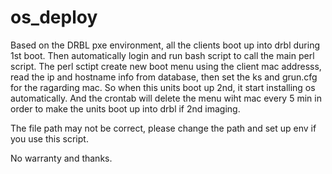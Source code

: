 # os_deploy
Based on the DRBL pxe environment, all the clients boot up into drbl during 1st boot. Then automatically login and run bash script to call the main perl script. The perl sctipt create new boot menu using the client mac addresss, read the ip and hostname info from database, then set the ks and grun.cfg for the ragarding mac. So when this units boot up 2nd, it start installing os automatically.
And the crontab will delete the menu wiht mac every 5 min in order to make the units boot up into drbl if 2nd imaging.

The file path may not be correct, please change the path and set up env if you use this script.

No warranty and thanks.
